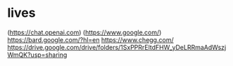 # lives

(https://chat.openai.com)
(https://www.google.com/)
https://bard.google.com/?hl=en
https://www.chegg.com/
https://drive.google.com/drive/folders/1SxPPRrEltdFHW_yDeLRRmaAdWszjWmQK?usp=sharing
